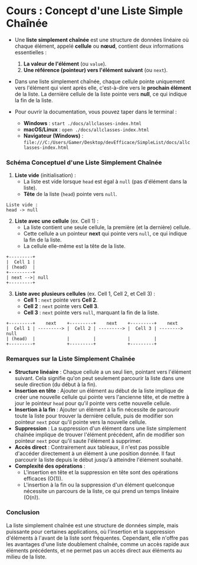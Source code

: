 # Cours : Concept d'une Liste Simple Chaînée

- Une **liste simplement chaînée** est une structure de données linéaire où chaque élément, appelé **cellule** ou **nœud**, contient deux informations essentielles :
    1. **La valeur de l'élément** (ou `value`).
    2. **Une référence (pointeur) vers l'élément suivant** (ou `next`).

- Dans une liste simplement chaînée, chaque cellule pointe uniquement vers l'élément qui vient après elle, c'est-à-dire vers le **prochain élément** de la liste. La dernière cellule de la liste pointe vers **null**, ce qui indique la fin de la liste.

- Pour ouvrir la documentation, vous pouvez taper dans le terminal :
    - **Windows** : `start ./docs/allclasses-index.html`
    - **macOS/Linux** : `open ./docs/allclasses-index.html`
    - **Navigateur (Windows)** : `file:///C:/Users/Gamer/Desktop/devEfficace/SimpleList/docs/allclasses-index.html`

### Schéma Conceptuel d'une Liste Simplement Chaînée

1. **Liste vide** (initialisation) :
    - La liste est vide lorsque `head` est égal à `null` (pas d'élément dans la liste).
    - **Tête** de la liste (`head`) pointe vers `null`.

```
Liste vide :
head -> null
```

2. **Liste avec une cellule** (ex. Cell 1) :
    - La liste contient une seule cellule, la première (et la dernière) cellule.
    - Cette cellule a un pointeur **next** qui pointe vers `null`, ce qui indique la fin de la liste.
    - La cellule elle-même est la tête de la liste.

```
+---------+
|  Cell 1 |
| (head)  |
+---------+
| next -->| null
+---------+
```

3. **Liste avec plusieurs cellules** (ex. Cell 1, Cell 2, et Cell 3) :
    - **Cell 1** : `next` pointe vers **Cell 2**.
    - **Cell 2** : `next` pointe vers **Cell 3**.
    - **Cell 3** : `next` pointe vers `null`, marquant la fin de la liste.

```
+---------+    next    +---------+    next    +---------+    next
|  Cell 1 | ---------> |  Cell 2 | ---------> |  Cell 3 | --------> null
| (head)  |            |         |            |         |
+---------+            +---------+            +---------+
```

### Remarques sur la Liste Simplement Chaînée

- **Structure linéaire** : Chaque cellule a un seul lien, pointant vers l'élément suivant. Cela signifie qu'on peut seulement parcourir la liste dans une seule direction (du début à la fin).
- **Insertion en tête** : Ajouter un élément au début de la liste implique de créer une nouvelle cellule qui pointe vers l'ancienne tête, et de mettre à jour le pointeur `head` pour qu'il pointe vers cette nouvelle cellule.
- **Insertion à la fin** : Ajouter un élément à la fin nécessite de parcourir toute la liste pour trouver la dernière cellule, puis de modifier son pointeur `next` pour qu'il pointe vers la nouvelle cellule.
- **Suppression** : La suppression d'un élément dans une liste simplement chaînée implique de trouver l'élément précédent, afin de modifier son pointeur `next` pour qu'il saute l'élément à supprimer.
- **Accès direct** : Contrairement aux tableaux, il n'est pas possible d'accéder directement à un élément à une position donnée. Il faut parcourir la liste depuis le début jusqu'à atteindre l'élément souhaité.
- **Complexité des opérations** :
    - L'insertion en tête et la suppression en tête sont des opérations efficaces (O(1)).
    - L'insertion à la fin ou la suppression d'un élément quelconque nécessite un parcours de la liste, ce qui prend un temps linéaire (O(n)).

### Conclusion

La liste simplement chaînée est une structure de données simple, mais puissante pour certaines applications, où l'insertion et la suppression d'éléments à l'avant de la liste sont fréquentes. Cependant, elle n'offre pas les avantages d'une liste doublement chaînée, comme un accès rapide aux éléments précédents, et ne permet pas un accès direct aux éléments au milieu de la liste.